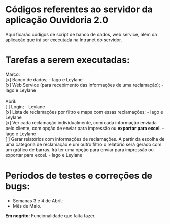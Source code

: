 # Códigos referentes ao servidor da aplicação Ouvidoria 2.0
Aqui ficarão códigos de script de banco de dados, web service, além da aplicação que irá ser executada na Intranet do servidor.

# Tarefas a serem executadas:
Março:<br>
[x] Banco de dados; - Iago e Leylane<br>
[x] Web Service (para recebimento das informações de uma reclamação); - Iago e Leylane<br><br>
Abril:<br>
[ ] Login; - Leylane<br>
[x] Lista de reclamações por filtro e mapa com essas reclamações; - Iago e Leylane<br>
[x] Ver cada reclamação individualmente, com cada informação enviada pelo cliente, com opção de enviar para impressão ou <b>exportar para excel</b>. - Iago e Leylane<br>
[ ] Gerar relatórios com informações de reclamações. A partir da escolha de uma categoria de reclamação e um outro filtro o relatório será gerado com um gráfico de barras. Irá ter uma opção para enviar para impressão ou exportar para excel. - Iago e Leylane

# Períodos de testes e correções de bugs:
* Semanas 3 e 4 de Abril;<br>
* Mês de Maio.

<b>Em negrito</b>: Funcionalidade que falta fazer.
